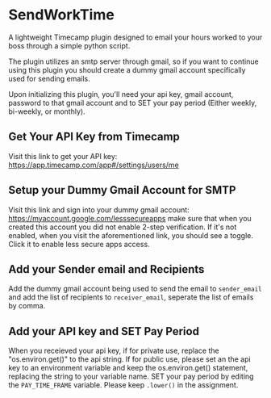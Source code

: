 # SendWorkTime
A lightweight Timecamp plugin designed to email your hours worked to your boss through a simple python script.

The plugin utilizes an smtp server through gmail, so if you want to continue using this plugin you should create a dummy gmail account specifically used for sending emails. 

Upon initializing this plugin, you'll need your api key, gmail account, password to that gmail account and to SET your pay period (Either weekly, bi-weekly, or monthly).

## Get Your API Key from Timecamp
Visit this link to get your API key: https://app.timecamp.com/app#/settings/users/me

## Setup your Dummy Gmail Account for SMTP
Visit this link and sign into your dummy gmail account: https://myaccount.google.com/lesssecureapps make sure that when you created this account you did not enable 2-step verification. If it's not enabled, when you visit the aforementioned link, you should see a toggle. Click it to enable less secure apps access.

## Add your Sender email and Recipients
Add the dummy gmail account being used to send the email to `sender_email` and add the list of recipients to `receiver_email`, seperate the list of emails by comma.

## Add your API key and SET Pay Period
When you receieved your api key, if for private use, replace the "os.environ.get()" to the api string. If for public use, please set an the api key to an environment variable and keep the os.environ.get() statement, replacing the string to your variable name. SET your pay period by editing the `PAY_TIME_FRAME` variable. Please keep `.lower()` in the assignment.

